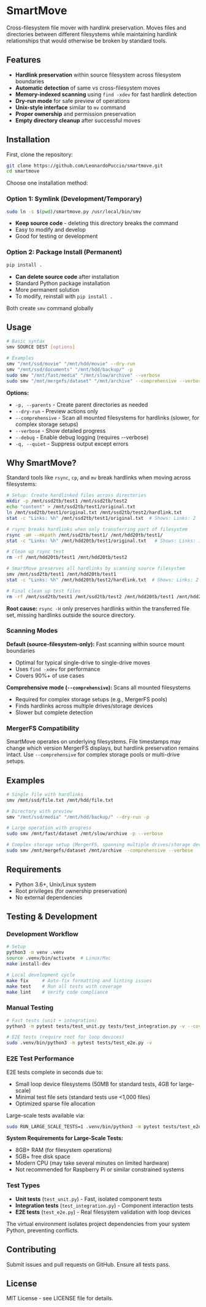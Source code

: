 # SmartMove

Cross-filesystem file mover with hardlink preservation. Moves files and directories between different filesystems while maintaining hardlink relationships that would otherwise be broken by standard tools.

## Features

- **Hardlink preservation** within source filesystem across filesystem boundaries
- **Automatic detection** of same vs cross-filesystem moves
- **Memory-indexed scanning** using `find -xdev` for fast hardlink detection
- **Dry-run mode** for safe preview of operations
- **Unix-style interface** similar to `mv` command
- **Proper ownership** and permission preservation
- **Empty directory cleanup** after successful moves

## Installation

First, clone the repository:
```bash
git clone https://github.com/LeonardoPuccio/smartmove.git
cd smartmove
```

Choose one installation method:

### Option 1: Symlink (Development/Temporary)
```bash
sudo ln -s $(pwd)/smartmove.py /usr/local/bin/smv
```
- **Keep source code** - deleting this directory breaks the command
- Easy to modify and develop
- Good for testing or development

### Option 2: Package Install (Permanent)
```bash
pip install .
```
- **Can delete source code** after installation
- Standard Python package installation
- More permanent solution
- To modify, reinstall with `pip install .`

Both create `smv` command globally

## Usage

```bash
# Basic syntax
smv SOURCE DEST [options]

# Examples
smv "/mnt/ssd/movie" "/mnt/hdd/movie" --dry-run
smv "/mnt/ssd/documents" "/mnt/hdd/backup/" -p
sudo smv "/mnt/fast/media" "/mnt/slow/archive" --verbose
sudo smv "/mnt/mergefs/dataset" "/mnt/archive" --comprehensive --verbose
```

**Options:**
- `-p, --parents` - Create parent directories as needed
- `--dry-run` - Preview actions only
- `--comprehensive` - Scan all mounted filesystems for hardlinks (slower, for complex storage setups)
- `--verbose` - Show detailed progress
- `--debug` - Enable debug logging (requires --verbose)
- `-q, --quiet` - Suppress output except errors

## Why SmartMove?

Standard tools like `rsync`, `cp`, and `mv` break hardlinks when moving across filesystems:

```bash
# Setup: Create hardlinked files across directories
mkdir -p /mnt/ssd2tb/test1 /mnt/ssd2tb/test2
echo "content" > /mnt/ssd2tb/test1/original.txt
ln /mnt/ssd2tb/test1/original.txt /mnt/ssd2tb/test2/hardlink.txt
stat -c "Links: %h" /mnt/ssd2tb/test1/original.txt  # Shows: Links: 2

# rsync breaks hardlinks when only transferring part of filesystem
rsync -aH --mkpath /mnt/ssd2tb/test1/ /mnt/hdd20tb/test1/
stat -c "Links: %h" /mnt/hdd20tb/test1/original.txt   # Shows: Links: 1 (hardlink broken!)

# Clean up rsync test
rm -rf /mnt/hdd20tb/test1 /mnt/hdd20tb/test2

# SmartMove preserves all hardlinks by scanning source filesystem
smv /mnt/ssd2tb/test1 /mnt/hdd20tb/test1
stat -c "Links: %h" /mnt/hdd20tb/test2/hardlink.txt  # Shows: Links: 2 (both files moved)

# Final clean up test files
rm -rf /mnt/ssd2tb/test1 /mnt/ssd2tb/test2 /mnt/hdd20tb/test1 /mnt/hdd20tb/test2
```

**Root cause:** `rsync -H` only preserves hardlinks within the transferred file set, missing hardlinks outside the source directory.

### Scanning Modes

**Default (source-filesystem-only):** Fast scanning within source mount boundaries
- Optimal for typical single-drive to single-drive moves
- Uses `find -xdev` for performance
- Covers 90%+ of use cases

**Comprehensive mode (`--comprehensive`):** Scans all mounted filesystems
- Required for complex storage setups (e.g., MergerFS pools)
- Finds hardlinks across multiple drives/storage devices
- Slower but complete detection

### MergerFS Compatibility
SmartMove operates on underlying filesystems. File timestamps may change which version MergerFS displays, but hardlink preservation remains intact. Use `--comprehensive` for complex storage pools or multi-drive setups.

## Examples

```bash
# Single file with hardlinks
smv /mnt/ssd/file.txt /mnt/hdd/file.txt

# Directory with preview
smv "/mnt/ssd/media" "/mnt/hdd/backup/" --dry-run -p

# Large operation with progress
sudo smv /mnt/fast/dataset /mnt/slow/archive -p --verbose

# Complex storage setup (MergerFS, spanning multiple drives/storage devices)
sudo smv /mnt/mergefs/dataset /mnt/archive --comprehensive --verbose
```

## Requirements

- Python 3.6+, Unix/Linux system
- Root privileges (for ownership preservation)
- No external dependencies

## Testing & Development

### Development Workflow
```bash
# Setup
python3 -m venv .venv
source .venv/bin/activate  # Linux/Mac
make install-dev

# Local development cycle
make fix     # Auto-fix formatting and linting issues
make test    # Run all tests with coverage
make lint    # Verify code compliance
```

### Manual Testing
```bash
# Fast tests (unit + integration)
python3 -m pytest tests/test_unit.py tests/test_integration.py -v --cov=. --cov-report=xml

# E2E tests (require root for loop devices)  
sudo .venv/bin/python3 -m pytest tests/test_e2e.py -v
```

### E2E Test Performance
E2E tests complete in seconds due to:
- Small loop device filesystems (50MB for standard tests, 4GB for large-scale)
- Minimal test file sets (standard tests use <1,000 files)
- Optimized sparse file allocation

Large-scale tests available via:
```bash
sudo RUN_LARGE_SCALE_TESTS=1 .venv/bin/python3 -m pytest tests/test_e2e.py -v  # For performance testing
```

**System Requirements for Large-Scale Tests:**
- 8GB+ RAM (for filesystem operations)
- 5GB+ free disk space
- Modern CPU (may take several minutes on limited hardware)
- Not recommended for Raspberry Pi or similar constrained systems

### Test Types
- **Unit tests** (`test_unit.py`) - Fast, isolated component tests
- **Integration tests** (`test_integration.py`) - Component interaction tests
- **E2E tests** (`test_e2e.py`) - Real filesystem validation with loop devices

The virtual environment isolates project dependencies from your system Python, preventing conflicts.

## Contributing

Submit issues and pull requests on GitHub. Ensure all tests pass.

## License

MIT License - see LICENSE file for details.